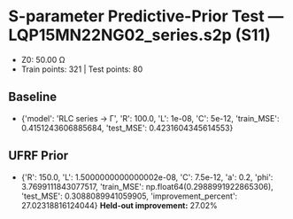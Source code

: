 # S-parameter Predictive-Prior Test — LQP15MN22NG02_series.s2p (S11)
- Z0: 50.00 Ω
- Train points: 321  |  Test points: 80

## Baseline
- {'model': 'RLC series -> Γ', 'R': 100.0, 'L': 1e-08, 'C': 5e-12, 'train_MSE': 0.4151243606885684, 'test_MSE': 0.4231604345614553}

## UFRF Prior
- {'R': 150.0, 'L': 1.5000000000000002e-08, 'C': 7.5e-12, 'a': 0.2, 'phi': 3.7699111843077517, 'train_MSE': np.float64(0.2988991922865306), 'test_MSE': 0.3088089941059905, 'improvement_percent': 27.02318816124044}
**Held-out improvement:** 27.02%